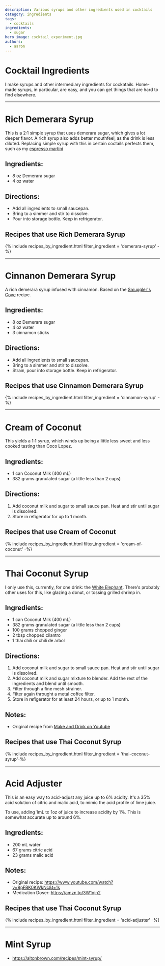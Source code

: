 ```yaml
---
description: Various syrups and other ingredients used in cocktails
category: ingredients
tags:
  - cocktails
ingredients:
  - sugar
hero_image: cocktail_experiment.jpg
authors:
  - aaron
---
```


# Cocktail Ingredients

I make syrups and other intermediary ingredients for cockatails. Home-made syrups, in particular, are easy, and you can get things that are hard to find elsewhere. 

* * * 

# Rich Demerara Syrup

This is a 2:1 simple syrup that uses demerara sugar, which gives a lot deeper flavor. A rich syrup also adds better mouthfeel, as the drink is less diluted. Replacing simple syrup with this in certain coctails perfects them, such as my [espresso martini](./Espresso-Martini.html)

## Ingredients:

- 8 oz Demerara sugar
- 4 oz water

## Directions:

- Add all ingredients to small saucepan.
- Bring to a simmer and stir to dissolve.
- Pour into storage bottle. Keep in refrigerator.

## Recipes that use Rich Demerara Syrup
{% include recipes_by_ingredient.html 
    filter_ingredient = 'demerara-syrup' -%}

* * * 

# Cinnanon Demerara Syrup

A rich demerara syrup infused with cinnamon. Based on the [Smuggler's Cove](https://www.thrillist.com/recipe/smugglers-cove-cinnamon-syrup) recipe.

## Ingredients:

- 8 oz Demerara sugar
- 4 oz water
- 3 cinnamon sticks

## Directions:

- Add all ingredients to small saucepan.
- Bring to a simmer and stir to dissolve.
- Strain, pour into storage bottle. Keep in refrigerator.

## Recipes that use Cinnamon Demerara Syrup
{% include recipes_by_ingredient.html 
    filter_ingredient = 'cinnamon-syrup' -%}


* * *

# Cream of Coconut

This yields a 1:1 syrup, which winds up being a little less sweet and less cooked tasting than Coco Lopez. 

## Ingredients:

- 1 can Coconut Milk (400 mL)
- 382 grams granulated sugar (a little less than 2 cups)

## Directions:

1. Add coconut milk and sugar to small sauce pan. Heat and stir until sugar is dissolved.
2. Store in refigerator for up to 1 month.

## Recipes that use Cream of Coconut
{% include recipes_by_ingredient.html 
    filter_ingredient = 'cream-of-coconut' -%}

* * *

# Thai Coconut Syrup

I only use this, currently, for one drink: the [White Elephant](./White-Elephant.html). There's probably other uses for this, like glazing a donut, or tossing grilled shrimp in.

## Ingredients:

- 1 can Coconut Milk (400 mL)
- 382 grams granulated sugar (a little less than 2 cups)
- 100 grams chopped ginger
- 2 tbsp chopped cilantro
- 1 thai chili or chili de arbol

## Directions:

1. Add coconut milk and sugar to small sauce pan. Heat and stir until sugar is dissolved.
2. Add coconut milk and sugar mixture to blender. Add the rest of the ingredients and blend until smooth.
3. Filter through a fine mesh strainer.
4. Filter again throught a metal coffee filter.
5. Store in refigerator for at least 24 hours, or up to 1 month.

## Notes: 

- Original recipe from [Make and Drink on Youtube](https://www.youtube.com/watch?v=NDKElsxCdbA)

## Recipes that use Thai Coconut Syrup
{% include recipes_by_ingredient.html 
    filter_ingredient = 'thai-coconut-syrup'-%}

* * * 

# Acid Adjuster

This is an easy way to acid-adjust any juice up to 6% acidity. It's a 35% acid solution of citric and malic acid, to mimic the acid profile of lime juice. 

To use, adding 1mL to 1oz of juice to increase acidity by 1%. This is somewhat accurate up to around 6%. 

## Ingredients:

- 200 mL water
- 67 grams citric acid
- 23 grams malic acid

## Notes: 

- Original recipe: <https://www.youtube.com/watch?v=8pFBK0KWkNc&t=1s>
- Medication Doser: <https://amzn.to/3W1qin2>

## Recipes that use Thai Coconut Syrup
{% include recipes_by_ingredient.html 
    filter_ingredient = 'acid-adjuster' -%}


* * *

# Mint Syrup

- <https://altonbrown.com/recipes/mint-syrup/>
